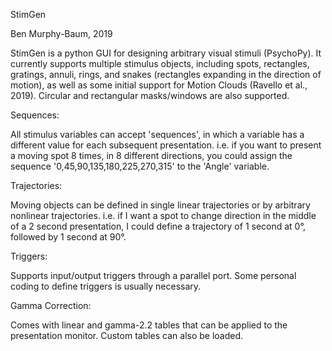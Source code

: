 StimGen

Ben Murphy-Baum, 2019

StimGen is a python GUI for designing arbitrary visual stimuli (PsychoPy). It currently supports multiple stimulus objects, including spots, rectangles, gratings, annuli, rings, and snakes (rectangles expanding in the direction of motion), as well as some initial support for Motion Clouds (Ravello et al., 2019). Circular and rectangular masks/windows are also supported. 

Sequences:

All stimulus variables can accept 'sequences', in which a variable has a different value for each subsequent presentation. i.e. if you want to present a moving spot 8 times, in 8 different directions, you could assign the sequence '0,45,90,135,180,225,270,315' to the 'Angle' variable. 

Trajectories:

Moving objects can be defined in single linear trajectories or by arbitrary nonlinear trajectories. i.e. if I want a spot to change direction in the middle of a 2 second presentation, I could define a trajectory of 1 second at 0°, followed by 1 second at 90°. 

Triggers:

Supports input/output triggers through a parallel port. Some personal coding to define triggers is usually necessary.

Gamma Correction:

Comes with linear and gamma-2.2 tables that can be applied to the presentation monitor. Custom tables can also be loaded. 
